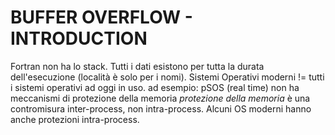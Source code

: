 # BUFFER OVERFLOW - INTRODUCTION
Fortran non ha lo stack. Tutti i dati esistono per tutta la durata dell'esecuzione (località è solo per i nomi).
Sistemi Operativi moderni != tutti i sistemi operativi ad oggi in uso.
ad esempio: pSOS (real time) non ha meccanismi di protezione della memoria
*protezione della memoria* è una contromisura inter-process, non intra-process.
Alcuni OS moderni hanno anche protezioni intra-process.
